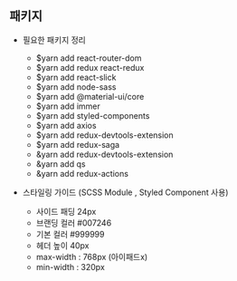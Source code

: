 
## 패키지

- 필요한 패키지 정리

    - $yarn add react-router-dom
    - $yarn add redux react-redux
    - $yarn add react-slick
    - $yarn add node-sass
    - $yarn add @material-ui/core
    - $yarn add immer
    - $yarn add styled-components
    - $yarn add axios
    - $yarn add redux-devtools-extension
    - $yarn add redux-saga
    - &yarn add redux-devtools-extension
    - &yarn add qs
    - &yarn add redux-actions
    
- 스타일링 가이드 (SCSS Module , Styled Component 사용)

   - 사이드 패딩 24px
   - 브랜딩 컬러 #007246
   - 기본 컬러 #999999
   - 헤더 높이 40px
   - max-width : 768px (아이패드x)
   - min-width : 320px
   

